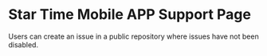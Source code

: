 # Star Time Mobile APP Support Page
Users can create an issue in a public repository where issues have not been disabled.
